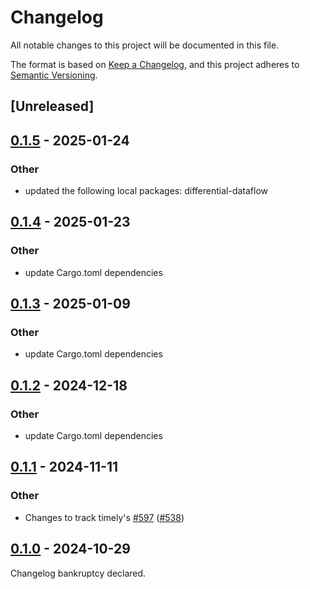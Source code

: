 # Changelog

All notable changes to this project will be documented in this file.

The format is based on [Keep a Changelog](https://keepachangelog.com/en/1.0.0/),
and this project adheres to [Semantic Versioning](https://semver.org/spec/v2.0.0.html).

## [Unreleased]

## [0.1.5](https://github.com/TimelyDataflow/differential-dataflow/compare/differential-dogs3-v0.1.4...differential-dogs3-v0.1.5) - 2025-01-24

### Other

- updated the following local packages: differential-dataflow

## [0.1.4](https://github.com/TimelyDataflow/differential-dataflow/compare/differential-dogs3-v0.1.3...differential-dogs3-v0.1.4) - 2025-01-23

### Other

- update Cargo.toml dependencies

## [0.1.3](https://github.com/TimelyDataflow/differential-dataflow/compare/differential-dogs3-v0.1.2...differential-dogs3-v0.1.3) - 2025-01-09

### Other

- update Cargo.toml dependencies

## [0.1.2](https://github.com/TimelyDataflow/differential-dataflow/compare/differential-dogs3-v0.1.1...differential-dogs3-v0.1.2) - 2024-12-18

### Other

- update Cargo.toml dependencies

## [0.1.1](https://github.com/TimelyDataflow/differential-dataflow/compare/differential-dogs3-v0.1.0...differential-dogs3-v0.1.1) - 2024-11-11

### Other

- Changes to track timely's [#597](https://github.com/TimelyDataflow/differential-dataflow/pull/597) ([#538](https://github.com/TimelyDataflow/differential-dataflow/pull/538))

## [0.1.0](https://github.com/TimelyDataflow/differential-dataflow/releases/tag/differential-dogs3-v0.1.0) - 2024-10-29

Changelog bankruptcy declared.
